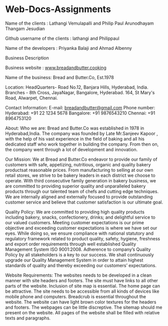 # Web-Docs-Assignments

Name of the clients : Lathangi Vemulapalli and Philip Paul Arunodhayam Thangam Jesudian

Github username of the clients : lathangi and Philippaul

Name of the developers : Priyanka Balaji and Ahmad Albenny

Business Description

Business website : www.breadandbutter.cooking

Name of the business: Bread and Butter.Co, Est.1978

Location: 
HeadQuarters- Road No.12, Banjara Hills, Hyderabad, India.
Branches - 8th Cross, JayaNagar, Bangalore, Hyderabad.
  	   164, St Mary's Road, Alwarpet, Chennai.


Contact Information:
E-mail: breadandbutter@gmail.com
Phone number:
Hyderabad: +91 22 1234 5678
Bangalore: +91 9876543210
Chennai: +91 8964753120


About:
Who we are:
Bread and Butter.Co was established in 1978 in Hyderabad,India. The company was founded by Late Mr.Sanjeev Kapoor
, with the help of his vast experience in the field of baking and all his dedicated staff who 
work together in building the company. From then on, the company went through a lot of development and innovation.

Our Mission:
We at Bread and Butter.Co endeavor to provide our family of customers with safe, appetizing, nutritious, 
organic and quality bakery productsat reasonable prices. From manufacturing to selling at our own retail stores, 
we strive to be bakery leaders
in each district we choose to operate. With third consecutive family generation in bakery business, we are 
committed to providing superior quality and unparalleled bakery products through our talented team of chefs
and cutting edge techniques. We are internally aligned and externally focused to provide outstanding customer 
service and believe that customer satisfaction is our ultimate goal.

Quality Policy:
We are committed to providing high quality products including bakery, snacks, confectionery, drinks; and 
delightful service to our valued customers. Meeting customer expectations is our prime objective and exceeding
customer expectations is where we have set our eyes. While doing so, we ensure compliance with national 
statutory and regulatory framework related to product quality, safety, hygiene, freshness and export order 
requirements through well established Quality Management System ISO 9001:2008. Adherence to company’s Quality
Policy by all stakeholders is a key to our success. We shall continuously upgrade our Quality Management System 
in order to attain highest standards of quality and thereby exceeding our customers’ expectations.


Website Requirements:
The websites needs to be developed in a clean manner with site headers and footers. The site must have links to all other parts of the website. Inclusion of site map is essential. The home page can be attractive. The site needs to be accessible from all kinds of devices like mobile phone and computers. Breadcrub is essential throughout the website. The website can have light brown color textures for the headers and footers. The webpages can be little discreptive. The sitemap should me present on the website. All pages of the website shall be filled with relative texts and paragraphs.
